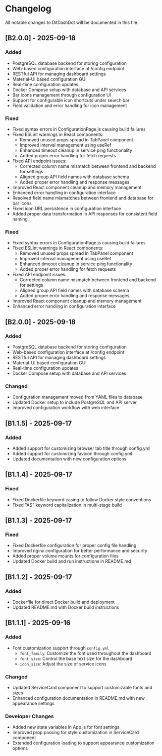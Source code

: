 # Changelog

All notable changes to DitDashDot will be documented in this file.

## [B2.0.0] - 2025-09-18

### Added
- PostgreSQL database backend for storing configuration
- Web-based configuration interface at /config endpoint
- RESTful API for managing dashboard settings
- Material-UI based configuration GUI
- Real-time configuration updates
- Docker Compose setup with database and API services
- Bar Icons management through configuration UI
- Support for configurable icon shortcuts under search bar
- Field validation and error handling for icon management

### Fixed
- Fixed syntax errors in ConfigurationPage.js causing build failures
- Fixed ESLint warnings in React components:
  - Removed unused props spread in TabPanel component
  - Improved interval management using useRef
  - Enhanced timeout cleanup in service ping functionality
  - Added proper error handling for fetch requests
- Fixed API endpoint issues:
  - Corrected column name mismatch between frontend and backend for settings
  - Aligned group API field names with database schema
  - Added proper error handling and response messages
- Improved React component cleanup and memory management
- Enhanced error handling in configuration interface
- Resolved field name mismatches between frontend and database for bar icons
- Fixed icon URL persistence in configuration interface
- Added proper data transformation in API responses for consistent field naming

### Fixed
- Fixed syntax errors in ConfigurationPage.js causing build failures
- Fixed ESLint warnings in React components:
  - Removed unused props spread in TabPanel component
  - Improved interval management using useRef
  - Enhanced timeout cleanup in service ping functionality
  - Added proper error handling for fetch requests
- Fixed API endpoint issues:
  - Corrected column name mismatch between frontend and backend for settings
  - Aligned group API field names with database schema
  - Added proper error handling and response messages
- Improved React component cleanup and memory management
- Enhanced error handling in configuration interface

## [B2.0.0] - 2025-09-18

### Added
- PostgreSQL database backend for storing configuration
- Web-based configuration interface at /config endpoint
- RESTful API for managing dashboard settings
- Material-UI based configuration GUI
- Real-time configuration updates
- Docker Compose setup with database and API services

### Changed
- Configuration management moved from YAML files to database
- Updated Docker setup to include PostgreSQL and API server
- Improved configuration workflow with web interface

## [B1.1.5] - 2025-09-17

### Added
- Added support for customizing browser tab title through config.yml
- Added support for customizing favicon through config.yml
- Updated documentation with new configuration options

## [B1.1.4] - 2025-09-17

### Fixed
- Fixed Dockerfile keyword casing to follow Docker style conventions
- Fixed "AS" keyword capitalization in multi-stage build

## [B1.1.3] - 2025-09-17

### Fixed
- Fixed Dockerfile configuration for proper config file handling
- Improved nginx configuration for better performance and security
- Added proper volume mounts for configuration files
- Updated Docker build and run instructions in README.md

## [B1.1.2] - 2025-09-17

### Added
- Dockerfile for direct Docker build and deployment
- Updated README.md with Docker build instructions

## [B1.1.1] - 2025-09-16

### Added
- Font customization support through `config.yml`
  - `font_family`: Customize the font used throughout the dashboard
  - `font_size`: Control the base text size for the dashboard
  - `icon_size`: Adjust the size of service icons

### Changed
- Updated ServiceCard component to support customizable fonts and sizes
- Enhanced configuration documentation in README.md with new appearance settings

### Developer Changes
- Added new state variables in App.js for font settings
- Improved prop passing for style customization in ServiceCard component
- Extended configuration loading to support appearance customization options